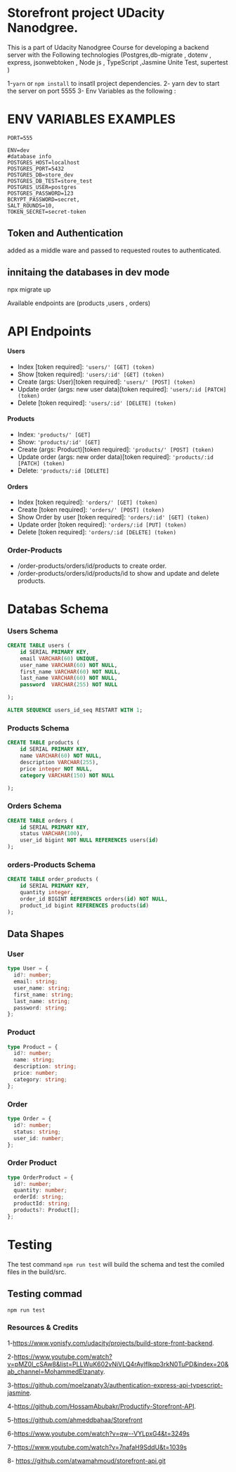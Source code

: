 # Storefront project UDacity Nanodgree.

This is a part of Udacity Nanodgree Course for developing a backend server with the Following technologies (Postgres,db-migrate , dotenv , express, jsonwebtoken , Node js , TypeScript ,Jasmine Unite Test, supertest )

1-`yarn` or `npm install` to insatll project dependencies.
2- yarn dev to start the server on port 5555
3- Env Variables as the following :

# ENV VARIABLES EXAMPLES

```
PORT=555

ENV=dev
#database info
POSTGRES_HOST=localhost
POSTGRES_PORT=5432
POSTGRES_DB=store_dev
POSTGRES_DB_TEST=store_test
POSTGRES_USER=postgres
POSTGRES_PASSWORD=123
BCRYPT_PASSWORD=secret,
SALT_ROUNDS=10,
TOKEN_SECRET=secret-token
```

## Token and Authentication

added as a middle ware and passed to requested routes to authenticated.

## innitaing the databases in dev mode

npx migrate up

Available endpoints are (products ,users , orders)

# API Endpoints

#### Users

- Index [token required]: `'users/' [GET] (token)`
- Show [token required]: `'users/:id' [GET] (token)`
- Create (args: User)[token required]: `'users/' [POST] (token)`
- Update order (args: new user data)[token required]: `'users/:id [PATCH] (token)`
- Delete [token required]: `'users/:id' [DELETE] (token)`

#### Products

- Index: `'products/' [GET]`
- Show: `'products/:id' [GET]`
- Create (args: Product)[token required]: `'products/' [POST] (token)`
- Update order (args: new order data)[token required]: `'products/:id [PATCH] (token)`
- Delete: `'products/:id [DELETE]`

#### Orders

- Index [token required]: `'orders/' [GET] (token)`
- Create [token required]: `'orders/' [POST] (token)`
- Show Order by user [token required]: `'orders/:id' [GET] (token)`
- Update order [token required]: `'orders/:id [PUT] (token)`
- Delete [token required]: `'orders/:id [DELETE] (token)`

### Order-Products

- /order-products/orders/id/products to create order.
- /order-products/orders/id/products/id to show and update and delete products.

# Databas Schema

### Users Schema

```sql
CREATE TABLE users (
    id SERIAL PRIMARY KEY,
    email VARCHAR(60) UNIQUE,
    user_name VARCHAR(60) NOT NULL,
    first_name VARCHAR(60) NOT NULL,
    last_name VARCHAR(60) NOT NULL,
    password  VARCHAR(255) NOT NULL

);

ALTER SEQUENCE users_id_seq RESTART WITH 1;
```

### Products Schema

```sql
CREATE TABLE products (
    id SERIAL PRIMARY KEY,
    name VARCHAR(60) NOT NULL,
    description VARCHAR(255),
    price integer NOT NULL,
    category VARCHAR(150) NOT NULL

);
```

### Orders Schema

```sql
CREATE TABLE orders (
    id SERIAL PRIMARY KEY,
    status VARCHAR(100),
    user_id bigint NOT NULL REFERENCES users(id)
);
```

### orders-Products Schema

```sql
CREATE TABLE order_products (
    id SERIAL PRIMARY KEY,
    quantity integer,
    order_id BIGINT REFERENCES orders(id) NOT NULL,
    product_id bigint REFERENCES products(id)
);
```

## Data Shapes

### User

```typescript
type User = {
  id?: number;
  email: string;
  user_name: string;
  first_name: string;
  last_name: string;
  password: string;
};
```

### Product

```typescript
type Product = {
  id?: number;
  name: string;
  description: string;
  price: number;
  category: string;
};
```

### Order

```typescript
type Order = {
  id?: number;
  status: string;
  user_id: number;
};
```

### Order Product

```typescript
type OrderProduct = {
  id?: number;
  quantity: number;
  orderId: string;
  productId: string;
  products?: Product[];
};
```

# Testing

The test command `npm run test` will build the schema and test the comiled files in the build/src.

## Testing commad

`npm run test`

### Resources & Credits

1-https://www.yonisfy.com/udacity/projects/build-store-front-backend.

2-https://www.youtube.com/watch?v=pMZ0l_cSAw8&list=PLLWuK602vNiVLQ4rAylfIkqp3rkN0TuPD&index=20&ab_channel=MohammedElzanaty.

3-https://github.com/moelzanaty3/authentication-express-api-typescript-jasmine.

4-https://github.com/HossamAbubakr/Productify-Storefront-API.

5-https://github.com/ahmeddbahaa/Storefront

6-https://www.youtube.com/watch?v=qw--VYLpxG4&t=3249s

7-https://www.youtube.com/watch?v=7nafaH9SddU&t=1039s

8- https://github.com/atwamahmoud/storefront-api.git
